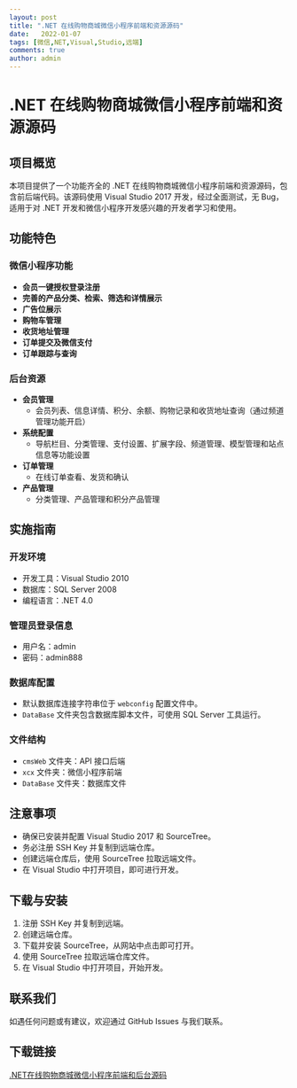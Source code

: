 ```yaml
---
layout: post
title: ".NET 在线购物商城微信小程序前端和资源源码"
date:   2022-01-07
tags: [微信,NET,Visual,Studio,远端]
comments: true
author: admin
---
```

# .NET 在线购物商城微信小程序前端和资源源码

## 项目概览

本项目提供了一个功能齐全的 .NET 在线购物商城微信小程序前端和资源源码，包含前后端代码。该源码使用 Visual Studio 2017 开发，经过全面测试，无 Bug，适用于对 .NET 开发和微信小程序开发感兴趣的开发者学习和使用。

## 功能特色

### 微信小程序功能

- **会员一键授权登录注册**
- **完善的产品分类、检索、筛选和详情展示**
- **广告位展示**
- **购物车管理**
- **收货地址管理**
- **订单提交及微信支付**
- **订单跟踪与查询**

### 后台资源

- **会员管理**
  - 会员列表、信息详情、积分、余额、购物记录和收货地址查询（通过频道管理功能开启）
- **系统配置**
  - 导航栏目、分类管理、支付设置、扩展字段、频道管理、模型管理和站点信息等功能设置
- **订单管理**
  - 在线订单查看、发货和确认
- **产品管理**
  - 分类管理、产品管理和积分产品管理

## 实施指南

### 开发环境

- 开发工具：Visual Studio 2010
- 数据库：SQL Server 2008
- 编程语言：.NET 4.0

### 管理员登录信息

- 用户名：admin
- 密码：admin888

### 数据库配置

- 默认数据库连接字符串位于 `webconfig` 配置文件中。
- `DataBase` 文件夹包含数据库脚本文件，可使用 SQL Server 工具运行。

### 文件结构

- `cmsWeb` 文件夹：API 接口后端
- `xcx` 文件夹：微信小程序前端
- `DataBase` 文件夹：数据库文件

## 注意事项

- 确保已安装并配置 Visual Studio 2017 和 SourceTree。
- 务必注册 SSH Key 并复制到远端仓库。
- 创建远端仓库后，使用 SourceTree 拉取远端文件。
- 在 Visual Studio 中打开项目，即可进行开发。

## 下载与安装

1. 注册 SSH Key 并复制到远端。
2. 创建远端仓库。
3. 下载并安装 SourceTree，从网站中点击即可打开。
4. 使用 SourceTree 拉取远端仓库文件。
5. 在 Visual Studio 中打开项目，开始开发。

## 联系我们

如遇任何问题或有建议，欢迎通过 GitHub Issues 与我们联系。

## 下载链接

[.NET在线购物商城微信小程序前端和后台源码](https://pan.quark.cn/s/0506d569ca4e)